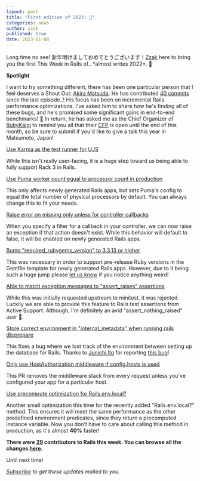 ```yaml
---
layout: post
title: "First edition of 2023! 🥂"
categories: news
author: zzak
published: true
date: 2023-01-08
---
```


Long time no see! 新年明けましておめでとうございます！[Zzak](https://github.com/zzak) here to bring you the first This Week in Rails of.. \*almost writes 2022\*. 🤣

**Spotlight**

I want to try something different, there has been one particular person that I feel deserves a Shout Out: [Akira Matsuda](https://github.com/amatsuda). He has contributed [40 commits](https://contributors.rubyonrails.org/contributors/akira-matsuda/commits/in-time-window/20221225-20230107) since the last episode..! His focus has been on incremental Rails performance optimizations. I've asked him to share how he's finding all of these bugs, and he's promised some significant gains in end-to-end benchmarks! 🙏 In return, he has asked me as the Chief Organizer of [RubyKaigi](https://rubykaigi.org) to remind you all that their [CFP](https://cfp.rubykaigi.org/events/2023) is open until the end of this month, so be sure to submit if you'd like to give a talk this year in Matsumoto, Japan!

[Use Karma as the test runner for UJS](https://github.com/rails/rails/pull/46206)

While this isn't really user-facing, it is a huge step toward us being able to fully support Rack 3 in Rails.

[Use Puma worker count equal to processor count in production](https://github.com/rails/rails/pull/46838)

This only affects newly generated Rails apps, but sets Puma's config to equal the total number of physical processors by default. You can always change this to fit your needs.

[Raise error on missing only unless for controller callbacks](https://github.com/rails/rails/pull/43487)

When you specify a filter for a callback in your controller, we can now raise an exception if that action doesn't exist. While this behavior will default to false, it will be enabled on newly generated Rails apps.

[Bump "required_rubygems_version" to 3.3.13 or higher](https://github.com/rails/rails/pull/46817)

This was necessary in order to support pre-release Ruby versions in the Gemfile template for newly generated Rails apps. However, due to it being such a huge jump please [let us know](https://github.com/rails/rails/issues/new) if you notice anything weird!

[Able to match exception messages to "assert_raises" assertions](https://github.com/rails/rails/pull/46611)

While this was initially requested upstream to minitest, it was rejected. Luckily we are able to provide this feature to Rails test assertions from Active Support. Although, I'm definitely an avid "assert_nothing_raised" user 🤣.

[Store correct environment in "internal_metadata" when running rails db:prepare](https://github.com/rails/rails/pull/46879)

This fixes a bug where we lost track of the environment between setting up the database for Rails. Thanks to [Junichi Ito](https://github.com/JunichiIto) for reporting [this bug](https://github.com/rails/rails/issues/46845)!

[Only use HostAuthorization middleware if config.hosts is used](https://github.com/rails/rails/pull/46858)

This PR removes the middleware stack from every request unless you've configured your app for a particular host.

[Use precompute optimization for Rails.env.local?](https://github.com/rails/rails/pull/46830)

Another small optimization this time for the recently added "Rails.env.local?" method. This ensures it will meet the same performance as the other predefined environment predicates, since they return a precomputed instance variable. Now you don't have to care about calling this method in production, as it's almost **40%** faster!

**There were [29](https://contributors.rubyonrails.org/contributors/in-time-window/20221230-20230107) contributors to Rails this week. You can browse all the changes [here](https://github.com/rails/rails/compare/@%7B2022-12-30%7D...main@%7B2023-01-07%7D).**

Until next time!

<p><i><a href="https://world.hey.com/this.week.in.rails">Subscribe</a> to get these updates mailed to you.</i></p>